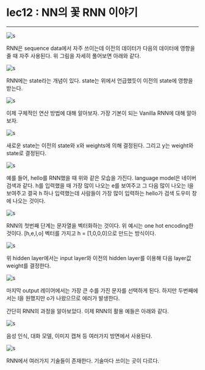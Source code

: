 # lec12 : NN의 꽃 RNN 이야기
----------------------------------------------
![s](https://1.bp.blogspot.com/-rVNBJ8LJfVw/V7mOZUrQG-I/AAAAAAAAIJM/yXivYzP0L8UU8fzkYiz2r-r1_Bg_kITsQCK4B/s400/ScreenShot_20160811153954.png)

RNN은 sequence data에서 자주 쓰이는데 이전의 데이터가 다음의 데이터에 영향을 줄 때 자주 사용된다.
위 그림을 자세히 풀어보면 아래와 같다.

![s](https://3.bp.blogspot.com/-EGUlLJ9ybfw/V7mOsA9zqqI/AAAAAAAAIJU/2HTGLWLzdjwEz68REhd2O-cPcox_MhjDQCK4B/s400/ScreenShot_20160811153954.png)

RNN에는 state라는 개념이 있다. state는 위에서 언급했듯이 이전의 state에 영향을 받는다.

![s](https://4.bp.blogspot.com/-h0DttKZQ8cc/V7mO8EzEbbI/AAAAAAAAIJc/GaqOqrBRRnkTj0UcdCghRdVWQeoo06V5gCK4B/s400/ScreenShot_20160811153954.png)

이제 구체적인 연산 방법에 대해 알아보자.
가장 기본이 되는 Vanilla RNN에 대해 알아보자.

![s](https://1.bp.blogspot.com/-X6ia5q5c9wo/V7mPWrGDjCI/AAAAAAAAIJk/W3iz6tzYaQoRKysORS7F_jdNuQKvnWVqQCK4B/s400/ScreenShot_20160811153954.png)

새로운 state는 이전의 state와 x와 weights에 의해 결정된다.
그리고 y는 weight와 state로 결정된다.

![s](https://3.bp.blogspot.com/-IsYbFwcX1So/V7mQL0WUMRI/AAAAAAAAIJw/LjOf92P39DsY0zE3SbDmSqqMYUjpAVYygCK4B/s400/ScreenShot_20160811153954.png)

예를 들어, hello를 RNN했을 때 위와 같은 모습을 가진다.
language model은 네이버 검색과 같다.
h를 입력했을 때 가장 많이 나오는 e를 보여주고 그 다음 많이 나오는 l을 보여주고
결국 h 하나 입력했는데 사람들이 가장 많이 입력하는 hello가 검색 도우미 창에 나오는 것이다.

![s](https://2.bp.blogspot.com/-DhfNTjXU5dY/V7mRQpmkBqI/AAAAAAAAIJ8/lmMSQanjuy4jRPS1YnRFp8uoYFzuh8tWgCK4B/s400/ScreenShot_20160811153954.png)

RNN의 첫번째 단계는 문자열을 벡터화하는 것이다.
위 예시는 one hot encoding한 것이다.
[h,e,l,o] 벡터를 가지고 h = [1,0,0,0]으로 만드는 방식이다.

![s](https://1.bp.blogspot.com/-vNKkyq-oPIA/V7mR0W-8uvI/AAAAAAAAIKI/4ym7zkKVDuADie0gwdjtojoEgdqwE2YLwCK4B/s400/ScreenShot_20160811153954.png)

위 hidden layer에서는 input layer와 이전의 hidden layer를 이용해 다음 layer값 weight를 결정한다.

![s](https://2.bp.blogspot.com/-H8XBgt5M7y4/V7m8-BkiEJI/AAAAAAAAIKY/gJDhiMZaAyMMBFP7SlE5hO0plLqfEAJGACK4B/s400/ScreenShot_20160821233819.png)

마지막 output 레이어에서는 가장 큰 수를 가진 문자를 선택하게 된다.
하지만 두번째에서는 l을 원했지만 o가 나왔으므로 에러가 발생한다.

간단히 RNN의 과정을 알아보았다.
이제 RNN의 활용 예들은 아래와 같다.

![s](https://2.bp.blogspot.com/-v2X3CDIrsB8/V7m9rQuJDzI/AAAAAAAAIKg/lfIuG4E0oawnkCS6cL1czy1FV6pkRaxBACK4B/s400/ScreenShot_20160821233819.png)

음성 인식, 대화 모델, 이미지 캡쳐 등 여러가지 방면에서 사용된다.

![s](https://3.bp.blogspot.com/-rH41kW9xODE/V7m96zR0MyI/AAAAAAAAIKo/GWAu6uLVmB4ZpuPxtGJVQuSnKVLwgjUzgCK4B/s400/ScreenShot_20160821233819.png)

RNN에서 여러가지 기술들이 존재한다. 기술마다 쓰이는 곳이 다르다.